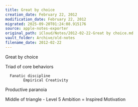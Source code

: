 ```yaml
---
title: Great by choice
creation_date: February 22, 2012
modification_date: February 22, 2012
migrated: 2025-09-20T01:24:08.915176
source: apple-notes-exporter
original_path: iCloud/Notes/2012-02-22-Great by choice.md
vault_folder: Archive/old-notes
filename_date: 2012-02-22
---
```



Great by choice

Triad of core behaviors

      Fanatic discipline
            Empirical Creativity
Productive paranoia

Middle of triangle - Level 5 Ambition = Inspired Motivation 

